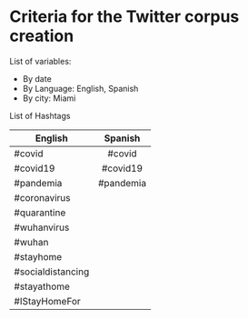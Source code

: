 # Criteria for the Twitter corpus creation 

List of variables: 

* By date
* By Language: English, Spanish
* By city: Miami 

List of Hashtags 

| English       | Spanish       | 
| ------------- |:-------------:| 
| #covid        | #covid        | 
| #covid19      | #covid19      |  
| #pandemia     | #pandemia     | 
| #coronavirus  |               |
| #quarantine   |               |
| #wuhanvirus   |               |
| #wuhan        |               |
| #stayhome     |               |
| #socialdistancing             |
| #stayathome   |               |
| #IStayHomeFor |               |

